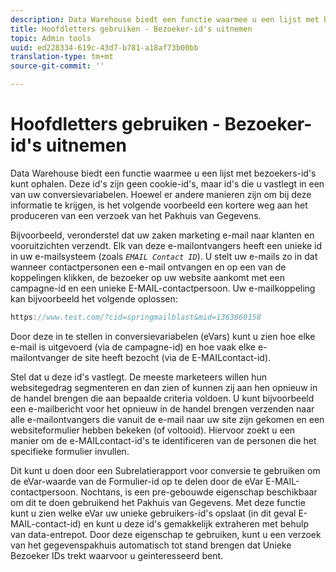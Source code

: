 ```yaml
---
description: Data Warehouse biedt een functie waarmee u een lijst met bezoekers-id's kunt ophalen. Deze id's zijn geen cookie-id's, maar id's die u vastlegt in een van uw conversievariabelen. Hoewel er andere manieren zijn om bij deze informatie te krijgen, is het volgende voorbeeld een kortere weg aan het produceren van een verzoek van het Pakhuis van Gegevens.
title: Hoofdletters gebruiken - Bezoeker-id's uitnemen
topic: Admin tools
uuid: ed228334-619c-43d7-b781-a18af73b00bb
translation-type: tm+mt
source-git-commit: ''

---
```



# Hoofdletters gebruiken - Bezoeker-id&#39;s uitnemen

Data Warehouse biedt een functie waarmee u een lijst met bezoekers-id&#39;s kunt ophalen. Deze id&#39;s zijn geen cookie-id&#39;s, maar id&#39;s die u vastlegt in een van uw conversievariabelen. Hoewel er andere manieren zijn om bij deze informatie te krijgen, is het volgende voorbeeld een kortere weg aan het produceren van een verzoek van het Pakhuis van Gegevens.

Bijvoorbeeld, veronderstel dat uw zaken marketing e-mail naar klanten en vooruitzichten verzendt. Elk van deze e-mailontvangers heeft een unieke id in uw e-mailsysteem (zoals *`EMAIL Contact ID`*). U stelt uw e-mails zo in dat wanneer contactpersonen een e-mail ontvangen en op een van de koppelingen klikken, de bezoeker op uw website aankomt met een campagne-id en een unieke E-MAIL-contactpersoon. Uw e-mailkoppeling kan bijvoorbeeld het volgende oplossen:

```js
https://www.test.com/?cid=springmailblast&mid=1363660158
```

Door deze in te stellen in conversievariabelen (eVars) kunt u zien hoe elke e-mail is uitgevoerd (via de campagne-id) en hoe vaak elke e-mailontvanger de site heeft bezocht (via de E-MAILcontact-id).

Stel dat u deze id&#39;s vastlegt. De meeste marketeers willen hun websitegedrag segmenteren en dan zien of kunnen zij aan hen opnieuw in de handel brengen die aan bepaalde criteria voldoen. U kunt bijvoorbeeld een e-mailbericht voor het opnieuw in de handel brengen verzenden naar alle e-mailontvangers die vanuit de e-mail naar uw site zijn gekomen en een websiteformulier hebben bekeken (of voltooid). Hiervoor zoekt u een manier om de e-MAILcontact-id&#39;s te identificeren van de personen die het specifieke formulier invullen.

Dit kunt u doen door een Subrelatierapport voor conversie te gebruiken om de eVar-waarde van de Formulier-id op te delen door de eVar E-MAIL-contactpersoon. Nochtans, is een pre-gebouwde eigenschap beschikbaar om dit te doen gebruikend het Pakhuis van Gegevens. Met deze functie kunt u zien welke eVar uw unieke gebruikers-id&#39;s opslaat (in dit geval E-MAIL-contact-id) en kunt u deze id&#39;s gemakkelijk extraheren met behulp van data-entrepot. Door deze eigenschap te gebruiken, kunt u een verzoek van het gegevenspakhuis automatisch tot stand brengen dat Unieke Bezoeker IDs trekt waarvoor u geinteresseerd bent.
